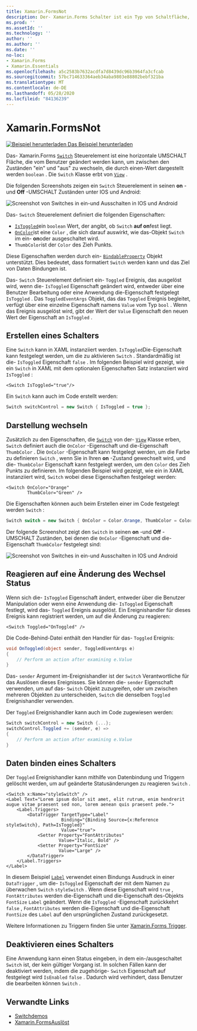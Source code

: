```yaml
---
title: Xamarin.FormsNot
description: Der- Xamarin.Forms Schalter ist ein Typ von Schaltfläche, der vom Benutzer geändert werden kann, um zwischen den Zuständen "ein" und "aus" zu wechseln. In diesem Artikel wird erläutert, wie Sie die Switch-Klasse verwenden, um ein umschlendes Benutzeroberflächen Element anzuzeigen.
ms.prod: ''
ms.assetId: ''
ms.technology: ''
author: ''
ms.author: ''
ms.date: ''
no-loc:
- Xamarin.Forms
- Xamarin.Essentials
ms.openlocfilehash: a5c2583b7632acdfa7d8439dc96b3964fa3cfcab
ms.sourcegitcommit: 57bc714633364aeb34aba9803e88802bebf321ba
ms.translationtype: MT
ms.contentlocale: de-DE
ms.lasthandoff: 05/28/2020
ms.locfileid: "84136239"
---
```

# <a name="xamarinforms-switch"></a>Xamarin.FormsNot

[![Beispiel herunterladen](~/media/shared/download.png) Das Beispiel herunterladen](https://docs.microsoft.com/samples/xamarin/xamarin-forms-samples/userinterface-switchdemos/)

Das- Xamarin.Forms [`Switch`](xref:Xamarin.Forms.Switch) Steuerelement ist eine horizontale UMSCHALT Fläche, die vom Benutzer geändert werden kann, um zwischen den Zuständen "ein" und "aus" zu wechseln, die durch einen-Wert dargestellt werden `boolean` . Die `Switch` Klasse erbt von [`View`](xref:Xamarin.Forms.View) .

Die folgenden Screenshots zeigen ein `Switch` Steuerelement in seinen **on** -und **Off** -UMSCHALT Zuständen unter IOS und Android:

![Screenshot von Switches in ein-und Ausschalten in IOS und Android](switch-images/switch-states-default.png "Switches unter IOS und Android")

Das- `Switch` Steuerelement definiert die folgenden Eigenschaften:

* [`IsToggled`](xref:Xamarin.Forms.Switch.IsToggled)ein `boolean` Wert, der angibt, ob `Switch` **auf on**fest liegt.
* [`OnColor`](xref:Xamarin.Forms.Switch.OnColor)ist eine `Color` , die sich darauf auswirkt, wie das-Objekt `Switch` im ein- **on**oder ausgeschaltet wird.
* `ThumbColor`ist der `Color` des Zieh Punkts.

Diese Eigenschaften werden durch ein- [`BindableProperty`](xref:Xamarin.Forms.BindableProperty) Objekt unterstützt. Dies bedeutet, dass formatiert `Switch` werden kann und das Ziel von Daten Bindungen ist.

Das- `Switch` Steuerelement definiert ein- `Toggled` Ereignis, das ausgelöst wird, wenn die- `IsToggled` Eigenschaft geändert wird, entweder über eine Benutzer Bearbeitung oder eine Anwendung die-Eigenschaft festgelegt `IsToggled` . Das `ToggledEventArgs` Objekt, das das `Toggled` Ereignis begleitet, verfügt über eine einzelne Eigenschaft namens `Value` vom Typ `bool` . Wenn das Ereignis ausgelöst wird, gibt der Wert der `Value` Eigenschaft den neuen Wert der Eigenschaft an `IsToggled` .

## <a name="create-a-switch"></a>Erstellen eines Schalters

Eine `Switch` kann in XAML instanziiert werden. `IsToggled`Die-Eigenschaft kann festgelegt werden, um die zu aktivieren `Switch` . Standardmäßig ist die- `IsToggled` Eigenschaft `false` . Im folgenden Beispiel wird gezeigt, wie ein `Switch` in XAML mit dem optionalen Eigenschaften Satz instanziiert wird `IsToggled` :

```xaml
<Switch IsToggled="true"/>
```

Ein `Switch` kann auch im Code erstellt werden:

```csharp
Switch switchControl = new Switch { IsToggled = true };
```

## <a name="switch-appearance"></a>Darstellung wechseln

Zusätzlich zu den Eigenschaften, die [`Switch`](xref:Xamarin.Forms.Switch) von der- [`View`](xref:Xamarin.Forms.View) Klasse erben, `Switch` definiert auch die `OnColor` -Eigenschaft und die-Eigenschaft `ThumbColor` . Die `OnColor` -Eigenschaft kann festgelegt werden, um die Farbe zu definieren `Switch` , wenn Sie in Ihren **on** -Zustand gewechselt wird, und die- `ThumbColor` Eigenschaft kann festgelegt werden, um den `Color` des Zieh Punkts zu definieren. Im folgenden Beispiel wird gezeigt, wie ein in XAML instanziiert wird, `Switch` wobei diese Eigenschaften festgelegt werden:

```xaml
<Switch OnColor="Orange"
        ThumbColor="Green" />
```

Die Eigenschaften können auch beim Erstellen einer im Code festgelegt werden `Switch` :

```csharp
Switch switch = new Switch { OnColor = Color.Orange, ThumbColor = Color.Green };
```

Der folgende Screenshot zeigt den `Switch` in seinen **on** -und **Off** -UMSCHALT Zuständen, bei denen die `OnColor` -Eigenschaft und die-Eigenschaft `ThumbColor` festgelegt sind:

![Screenshot von Switches in ein-und Ausschalten in IOS und Android](switch-images/switch-states-colors.png "Switches unter IOS und Android")

## <a name="respond-to-a-switch-state-change"></a>Reagieren auf eine Änderung des Wechsel Status

Wenn sich die- `IsToggled` Eigenschaft ändert, entweder über die Benutzer Manipulation oder wenn eine Anwendung die- `IsToggled` Eigenschaft festlegt, wird das- `Toggled` Ereignis ausgelöst. Ein Ereignishandler für dieses Ereignis kann registriert werden, um auf die Änderung zu reagieren:

```xaml
<Switch Toggled="OnToggled" />
```

Die Code-Behind-Datei enthält den Handler für das- `Toggled` Ereignis:

```csharp
void OnToggled(object sender, ToggledEventArgs e)
{
    // Perform an action after examining e.Value
}
```

Das- `sender` Argument im-Ereignishandler ist der `Switch` Verantwortliche für das Auslösen dieses Ereignisses. Sie können die- `sender` Eigenschaft verwenden, um auf das- `Switch` Objekt zuzugreifen, oder um zwischen mehreren Objekten zu unterscheiden, `Switch` die denselben `Toggled` Ereignishandler verwenden.

Der `Toggled` Ereignishandler kann auch im Code zugewiesen werden:

```csharp
Switch switchControl = new Switch {...};
switchControl.Toggled += (sender, e) =>
{
    // Perform an action after examining e.Value
}
```

## <a name="data-bind-a-switch"></a>Daten binden eines Schalters

Der `Toggled` Ereignishandler kann mithilfe von Datenbindung und Triggern gelöscht werden, um auf geänderte Statusänderungen zu reagieren `Switch` .

```xaml
<Switch x:Name="styleSwitch" />
<Label Text="Lorem ipsum dolor sit amet, elit rutrum, enim hendrerit augue vitae praesent sed non, lorem aenean quis praesent pede.">
    <Label.Triggers>
        <DataTrigger TargetType="Label"
                     Binding="{Binding Source={x:Reference styleSwitch}, Path=IsToggled}"
                     Value="true">
            <Setter Property="FontAttributes"
                    Value="Italic, Bold" />
            <Setter Property="FontSize"
                    Value="Large" />
        </DataTrigger>
    </Label.Triggers>
</Label>
```

In diesem Beispiel [`Label`](xref:Xamarin.Forms.Label) verwendet einen Bindungs Ausdruck in einer `DataTrigger` , um die- `IsToggled` Eigenschaft der mit dem Namen zu überwachen `Switch` `styleSwitch` . Wenn diese Eigenschaft wird `true` , `FontAttributes` werden die-Eigenschaft und die-Eigenschaft des-Objekts `FontSize` `Label` geändert. Wenn die `IsToggled` -Eigenschaft zurückkehrt `false` , `FontAttributes` werden die-Eigenschaft und die-Eigenschaft `FontSize` des `Label` auf den ursprünglichen Zustand zurückgesetzt.

Weitere Informationen zu Triggern finden Sie unter [ Xamarin.Forms Trigger](~/xamarin-forms/app-fundamentals/triggers.md).

## <a name="disable-a-switch"></a>Deaktivieren eines Schalters

Eine Anwendung kann einen Status eingeben, in dem ein-/ausgeschaltet `Switch` ist, der kein gültiger Vorgang ist. In solchen Fällen kann der deaktiviert werden, indem die zugehörige- `Switch` Eigenschaft auf festgelegt wird `IsEnabled` `false` . Dadurch wird verhindert, dass Benutzer die bearbeiten können `Switch` .

## <a name="related-links"></a>Verwandte Links

* [Switchdemos](https://docs.microsoft.com/samples/xamarin/xamarin-forms-samples/userinterface-switchdemos/)
* [Xamarin.FormsAuslöst](~/xamarin-forms/app-fundamentals/triggers.md)
